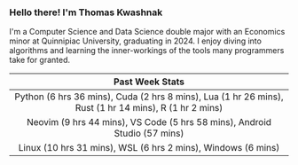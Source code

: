 
### Hello there! I'm Thomas Kwashnak

I'm a Computer Science and Data Science double major with an Economics
minor at Quinnipiac University, graduating in 2024.
I enjoy diving into algorithms and learning the inner-workings of the tools
many programmers take for granted.

| Past Week Stats |
| :---: |
| Python (6 hrs 36 mins), Cuda (2 hrs 8 mins), Lua (1 hr 26 mins), Rust (1 hr 14 mins), R (1 hr 2 mins) |
| Neovim (9 hrs 44 mins), VS Code (5 hrs 58 mins), Android Studio (57 mins) |
| Linux (10 hrs 31 mins), WSL (6 hrs 2 mins), Windows (6 mins) |

